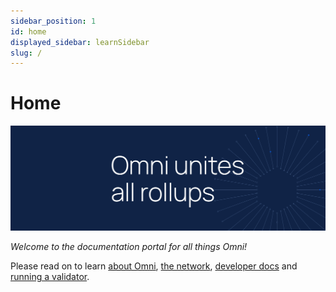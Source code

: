 ```yaml
---
sidebar_position: 1
id: home
displayed_sidebar: learnSidebar
slug: /
---
```


# Home

![omni banner](../static/img/omni-banner.png)

_Welcome to the documentation portal for all things Omni!_

Please read on to learn [about Omni](./learn/introduction/introduction.md), [the network](./protocol/introduction/introduction.md), [developer docs](./develop/contracts.md) and [running a validator](./operate/introduction/introduction.md).
